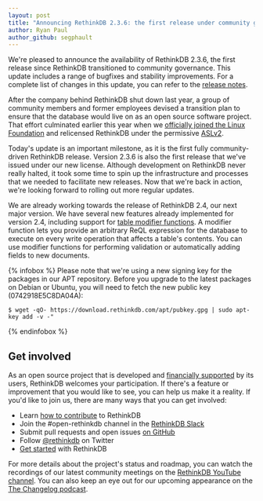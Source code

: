 ```yaml
---
layout: post
title: "Announcing RethinkDB 2.3.6: the first release under community governance"
author: Ryan Paul
author_github: segphault
---
```


We're pleased to announce the availability of RethinkDB 2.3.6, the first release since RethinkDB transitioned to community governance. This update includes a range of bugfixes and stability improvements. For a complete list of changes in this update, you can refer to the [release notes][notes].

After the company behind RethinkDB shut down last year, a group of community members and former employees devised a transition plan to ensure that the database would live on as an open source software project. That effort culminated earlier this year when we [officially joined the Linux Foundation][LF] and relicensed RethinkDB under the permissive [ASLv2][ASL].

Today's update is an important milestone, as it is the first fully community-driven RethinkDB release. Version 2.3.6 is also the first release that we've issued under our new license. Although development on RethinkDB never really halted, it took some time to spin up the infrastructure and processes that we needed to facilitate new releases. Now that we're back in action, we're looking forward to rolling out more regular updates.

We are already working towards the release of RethinkDB 2.4, our next major version. We have several new features already implemented for version 2.4, including support for [table modifier functions][gh-5813]. A modifier function lets you provide an arbitrary ReQL expression for the database to execute on every write operation that affects a table's contents. You can use modifier functions for performing validation or automatically adding fields to new documents.

{% infobox %}
Please note that we're using a new signing key for the packages in our APT repository. Before you upgrade to the latest packages on Debian or Ubuntu, you will need to fetch the new public key (0742918E5C8DA04A):

```
$ wget -qO- https://download.rethinkdb.com/apt/pubkey.gpg | sudo apt-key add -v -"
```
{% endinfobox %}

## Get involved

As an open source project that is developed and [financially supported][donate] by its users, RethinkDB welcomes your participation. If there's a feature or improvement that you would like to see, you can help us make it a reality. If you'd like to join us, there are many ways that you can get involved:

  - Learn [how to contribute](/contribute) to RethinkDB
  - Join the #open-rethinkdb channel in the [RethinkDB Slack](http://slack.rethinkdb.com)
  - Submit pull requests and open issues [on GitHub](https://github.com/rethinkdb)
  - Follow [@rethinkdb](https://rethinkdb.com) on Twitter
  - [Get started](/docs/quickstart) with RethinkDB

For more details about the project's status and roadmap, you can watch the recordings of our latest community meetings on the [RethinkDB YouTube channel][youtube]. You can also keep an eye out for our upcoming appearance on the [The Changelog podcast][podcast].

[LF]: https://rethinkdb.com/blog/rethinkdb-joins-linux-foundation/
[ASL]: https://www.apache.org/licenses/LICENSE-2.0
[gh-5813]: https://github.com/rethinkdb/rethinkdb/issues/5813
[youtube]: https://www.youtube.com/channel/UC1kJkmSWt_snLDfuXgJnLnQ
[notes]: https://github.com/rethinkdb/rethinkdb/blob/v2.3.x/NOTES.md
[donate]: https://rethinkdb.com/contribute#donate
[podcast]: https://changelog.com/podcast